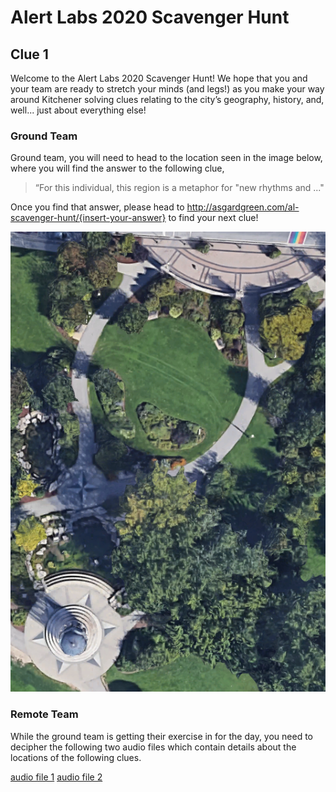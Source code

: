 # Alert Labs 2020 Scavenger Hunt
## Clue 1
Welcome to the Alert Labs 2020 Scavenger Hunt! We hope that you and your team are ready to stretch your minds (and legs!) as you make your way around Kitchener solving clues relating to the city’s geography, history, and, well... just about everything else! 

### Ground Team
Ground team, you will need to head to the location seen in the image below, where you will find the answer to the following clue,
> “For this individual, this region is a metaphor for "new rhythms and ..."

Once you find that answer, please head to http://asgardgreen.com/al-scavenger-hunt/{insert-your-answer} to find your next clue! 

![clue 1](/assets/clue1.png)

### Remote Team
While the ground team is getting their exercise in for the day, you need to decipher the following two audio files which contain details about the locations of the following clues. 

[audio file 1](/assets/object1.wav)
[audio file 2](/assets/object2.wav)
